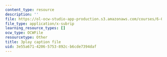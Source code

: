 ```yaml
---
content_type: resource
description: ''
file: https://ol-ocw-studio-app-production.s3.amazonaws.com/courses/6-042j-mathematics-for-computer-science-spring-2015/3e55a67142065753892cb6cde7394daf_TXNXT3oBROw.srt
file_type: application/x-subrip
learning_resource_types: []
ocw_type: OCWFile
resourcetype: Other
title: 3play caption file
uid: 3e55a671-4206-5753-892c-b6cde7394daf
---
```


